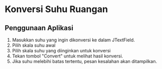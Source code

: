 # Konversi Suhu Ruangan


## Penggunaan Aplikasi

1. Masukkan suhu yang ingin dikonversi ke dalam JTextField.
2. Pilih skala suhu awal 
3. Pilih skala suhu yang diinginkan untuk konversi 
4. Tekan tombol "Convert" untuk melihat hasil konversi.
5. Jika suhu melebihi batas tertentu, pesan kesalahan akan ditampilkan.



